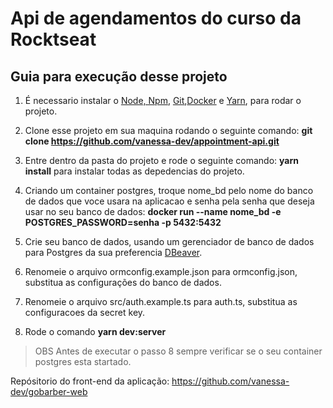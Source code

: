 # Api de agendamentos do curso da Rocktseat

## Guia para execução desse projeto
1. É necessario instalar o [Node, Npm](https://nodejs.org/en/), [Git](https://git-scm.com/),[Docker](https://docs.docker.com/engine/install/) e [Yarn](https://classic.yarnpkg.com/en/docs/install/#debian-stable), para rodar o projeto.

2. Clone esse projeto em sua maquina rodando o seguinte comando: **git clone https://github.com/vanessa-dev/appointment-api.git**

3. Entre dentro da pasta do projeto e rode  o seguinte comando: **yarn install** para instalar todas as depedencias do projeto.

4. Criando um container postgres, troque nome_bd pelo nome do banco de dados que voce usara na aplicacao e senha pela senha que deseja usar no seu banco de dados: **docker run --name nome_bd -e POSTGRES_PASSWORD=senha -p 5432:5432**

5. Crie seu banco de dados, usando um gerenciador de banco de dados para Postgres da sua preferencia [DBeaver](https://dbeaver.io/).

6. Renomeie o arquivo ormconfig.example.json para ormconfig.json, substitua as configurações do banco de dados.

7. Renomeie o arquivo src/auth.example.ts para auth.ts, substitua  as configuracoes da secret key.

8. Rode o comando **yarn dev:server**

> OBS Antes de executar o passo 8 sempre verificar se o seu container postgres esta startado.

Repósitorio do front-end da aplicação: https://github.com/vanessa-dev/gobarber-web

